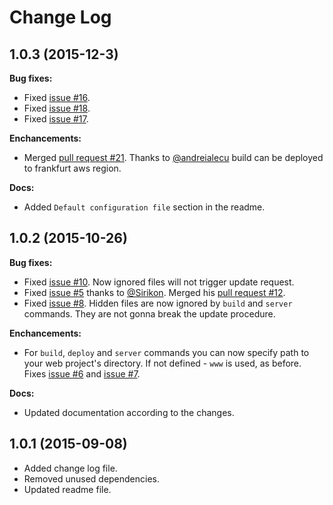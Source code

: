# Change Log

## 1.0.3 (2015-12-3)

**Bug fixes:**

* Fixed [issue #16](https://github.com/nordnet/cordova-hot-code-push-cli/issues/16).
* Fixed [issue #18](https://github.com/nordnet/cordova-hot-code-push-cli/issues/18).
* Fixed [issue #17](https://github.com/nordnet/cordova-hot-code-push-cli/issues/17).

**Enchancements:**

* Merged [pull request #21](https://github.com/nordnet/cordova-hot-code-push-cli/pull/21). Thanks to [@andreialecu](https://github.com/andreialecu) build can be deployed to frankfurt aws region.

**Docs:**

* Added `Default configuration file` section in the readme.

## 1.0.2 (2015-10-26)

**Bug fixes:**

- Fixed [issue #10](https://github.com/nordnet/cordova-hot-code-push-cli/issues/10). Now ignored files will not trigger update request.
- Fixed [issue #5](https://github.com/nordnet/cordova-hot-code-push-cli/issues/5) thanks to [@Sirikon](https://github.com/Sirikon). Merged his [pull request #12](https://github.com/nordnet/cordova-hot-code-push-cli/pull/12).
- Fixed [issue #8](https://github.com/nordnet/cordova-hot-code-push-cli/issues/8). Hidden files are now ignored by `build` and `server` commands. They are not gonna break the update procedure.

**Enchancements:**

- For `build`, `deploy` and `server` commands you can now specify path to your web project's directory. If not defined - `www` is used, as before. Fixes [issue #6](https://github.com/nordnet/cordova-hot-code-push-cli/issues/6) and [issue #7](https://github.com/nordnet/cordova-hot-code-push-cli/issues/7).

**Docs:**

- Updated documentation according to the changes.

## 1.0.1 (2015-09-08)

- Added change log file.
- Removed unused dependencies.
- Updated readme file.
